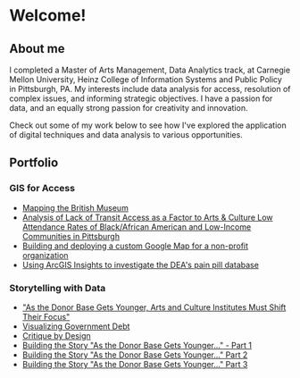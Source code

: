 # Welcome!

## About me

I completed a Master of Arts Management, Data Analytics track, at Carnegie Mellon University, Heinz College of Information Systems and Public Policy in Pittsburgh, PA. My interests include data analysis for access, resolution of complex issues, and informing strategic objectives. I have a passion for data, and an equally strong passion for creativity and innovation. 

Check out some of my work below to see how I've explored the application of digital techniques and data analysis to various opportunities.

## Portfolio

### GIS for Access

 - [Mapping the British Museum](mappingthebritishmuseum.md)
 - [Analysis of Lack of Transit Access as a Factor to Arts & Culture Low Attendance Rates of Black/African American and Low-Income Communities in Pittsburgh](project1.md)
 - [Building and deploying a custom Google Map for a non-profit organization](assignment1.md)
 - [Using ArcGIS Insights to investigate the DEA's pain pill database](DEApainpilldatabase.md)

### Storytelling with Data
 - ["As the Donor Base Gets Younger, Arts and Culture Institutes Must Shift Their Focus"](https://carnegiemellon.shorthandstories.com/-shifting-money--changing-donors/index.html)
 - [Visualizing Government Debt](https://jamijoj.github.io/jamila-portfolio/dataviz2.html)
 - [Critique by Design](https://jamijoj.github.io/jamila-portfolio/dataviz3&4.html)
 - [Building the Story "As the Donor Base Gets Younger..." - Part 1](finalpart1.md)
 - [Building the Story "As the Donor Base Gets Younger..." Part 2](finalpart2.md)
 - [Building the Story "As the Donor Base Gets Younger..." Part 3](finalpart3.md)
